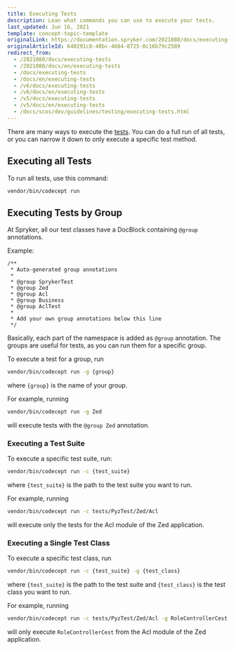 ```yaml
---
title: Executing Tests
description: Lean what commands you can use to execute your tests.
last_updated: Jun 16, 2021
template: concept-topic-template
originalLink: https://documentation.spryker.com/2021080/docs/executing-tests
originalArticleId: 640291c8-48bc-4684-8725-0c16b79c2589
redirect_from:
  - /2021080/docs/executing-tests
  - /2021080/docs/en/executing-tests
  - /docs/executing-tests
  - /docs/en/executing-tests
  - /v6/docs/executing-tests
  - /v6/docs/en/executing-tests
  - /v5/docs/executing-tests
  - /v5/docs/en/executing-tests
  - /docs/scos/dev/guidelines/testing/executing-tests.html
---
```


There are many ways to execute the [tests](/docs/scos/dev/guidelines/testing-guidelines/test-framework.html). You can do a full run of all tests, or you can narrow it down to only execute a specific test method.

## Executing all Tests
To run all tests, use this command:
```bash
vendor/bin/codecept run
```

## Executing Tests by Group

At Spryker, all our test classes have a DocBlock containing `@group` annotations.

Example:
```
/**
 * Auto-generated group annotations
 *
 * @group SprykerTest
 * @group Zed
 * @group Acl
 * @group Business
 * @group AclTest
 *
 * Add your own group annotations below this line
 */
```
Basically, each part of the namespace is added as `@group` annotation.
The groups are useful for tests, as you can run them for a specific group.

To execute a test for a group, run
```bash
vendor/bin/codecept run -g {group}
```
where `{group}` is the name of your group.

For example, running
```bash
vendor/bin/codecept run -g Zed
```
will execute tests with the `@group Zed` annotation.

### Executing a Test Suite
To execute a specific test suite, run:
```bash
vendor/bin/codecept run -c {test_suite}
```
where `{test_suite}` is the path to the test suite you want to run.

For example, running
```bash
vendor/bin/codecept run -c tests/PyzTest/Zed/Acl
```
will execute only the tests for the Acl module of the Zed application.


### Executing a Single Test Class
To execute a specific test class, run
```bash
vendor/bin/codecept run -c {test_suite} -g {test_class}
```
where `{test_suite}` is the path to the test suite  and `{test_class}` is the test class you want to run.

For example, running
```bash
vendor/bin/codecept run -c tests/PyzTest/Zed/Acl -g RoleControllerCest
```
 will only execute `RoleControllerCest` from the Acl module of the Zed application.
